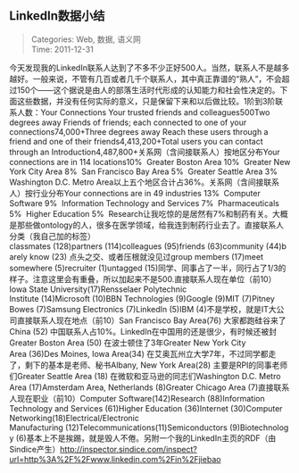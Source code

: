LinkedIn数据小结
---
    
> Categories: Web, 数据, 语义网  
> Time: 2011-12-31
    
今天发现我的LinkedIn联系人达到了不多不少正好500人。当然，联系人不是越多越好。一般来说，不管有几百或者几千个联系人，其中真正靠谱的“熟人”，不会超过150个——这个据说是由人的部落生活时代形成的认知能力和社会性决定的。下面这些数据，并没有任何实际的意义，只是保留下来和以后做比较。1阶到3阶联系人数：Your Connections Your trusted friends and colleagues500Two degrees away Friends of friends; each connected to one of your connections74,000+Three degrees away Reach these users through a friend and one of their friends4,413,200+Total users you can contact through an Introduction4,487,800+关系网（含间接联系人）按地区分布Your connections are in 114 locations10%  Greater Boston Area 10%  Greater New York City Area 8%  San Francisco Bay Area 5%  Greater Seattle Area 3%  Washington D.C. Metro Area以上五个地区合计占36%。关系网（含间接联系人）按行业分布Your connections are in 49 industries     13%  Computer Software 9%  Information Technology and Services 7%  Pharmaceuticals 5%  Higher Education 5%  Research让我吃惊的是居然有7%和制药有关。大概是那些做ontology的人，很多在医学领域，给我连到制药行业去了。直接联系人分类（我自己加的标签）classmates (128)partners (114)colleagues (95)friends (63)community (44)barely know (23) 点头之交、或者压根就没见过group members (17)meet somewhere (5)recruiter (1)untagged (15)同学、同事占了一半，同行占了1/3的样子。注意这里会有重叠，所以加起来不是500.直接联系人现在单位（前10）Iowa State University(17)Rensselaer Polytechnic Institute (14)Microsoft (10)BBN Technologies (9)Google (9)MIT (7)Pitney Bowes (7)Samsung Electronics (7)LinkedIn (5)IBM (4)不是学校，就是IT大公司直接联系人现在地点（前10）San Francisco Bay Area(76) 大家都跑硅谷来了China (52) 中国联系人占10%。LinkedIn在中国用的还是很少，有时候还被封Greater Boston Area (50) 在波士顿住了3年Greater New York City Area (36)Des Moines, Iowa Area(34) 在艾奥瓦州立大学7年，不过同学都走了，剩下的基本是老师、秘书Albany, New York Area(28) 主要是RPI的同事老师们Greater Seattle Area (18) 在微软和亚马逊的同志们Washington D.C. Metro Area (17)Amsterdam Area, Netherlands (8)Greater Chicago Area (7)直接联系人现在职业（前10）Computer Software(142)Research (88)Information Technology and Services (61)Higher Education (36)Internet (30)Computer Networking(18)Electrical/Electronic Manufacturing (12)Telecommunications(11)Semiconductors (9)Biotechnology (6)基本上不是挨踢，就是毁人不倦。另附一个我的LinkedIn主页的RDF（由Sindice产生）http://inspector.sindice.com/inspect?url=http%3A%2F%2Fwww.linkedin.com%2Fin%2Fjiebao      
    